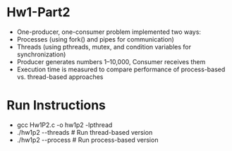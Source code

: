 # Hw1-Part2

- One-producer, one-consumer problem implemented two ways:
-   Processes (using fork() and pipes for communication)
-   Threads (using pthreads, mutex, and condition variables for synchronization)
-   Producer generates numbers 1–10,000, Consumer receives them
-   Execution time is measured to compare performance of process-based vs. thread-based approaches

  # Run Instructions
  - gcc Hw1P2.c -o hw1p2 -lpthread
- ./hw1p2 --threads     # Run thread-based version
- ./hw1p2 --process     # Run process-based version

